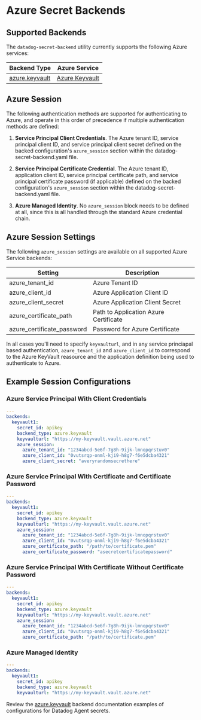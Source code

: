 # Azure Secret Backends

## Supported Backends

The `datadog-secret-backend` utility currently supports the following Azure services:

| Backend Type | Azure Service |
| --- | --- |
| [azure.keyvault](keyvault.md) | [Azure Keyvault](https://docs.microsoft.com/en-us/Azure/key-vault/secrets/quick-create-portal) |


## Azure Session

The following authentication methods are supported for authenticating to Azure, and operate in this order of precedence if multiple authentication methods are defined:

1. **Service Principal Client Credentials**. The Azure tenant ID, service principal client ID, and service principal client secret defined on the backed configuration's `azure_session` section within the datadog-secret-backend.yaml file.

2. **Service Principal Certificate Credential**. The Azure tenant ID, application client ID, service principal certificate path, and service principal certificate password (if applicable) defined on the backed configuration's `azure_session` section within the datadog-secret-backend.yaml file.

3. **Azure Managed Identity**. No `azure_session` block needs to be defined at all, since this is all handled through the standard Azure credential chain.

## Azure Session Settings

The following `azure_session` settings are available on all supported Azure Service backends:

| Setting | Description |
| --- | --- |
| azure_tenant_id | Azure Tenant ID |
| azure_client_id | Azure Application Client ID |
| azure_client_secret | Azure Application Client Secret |
| azure_certificate_path | Path to Application Azure Certificate |
| azure_certificate_password | Password for Azure Certificate |

In all cases you'll need to specify `keyvaulturl`, and in any service princiapal based authentication, `azure_tenant_id` and `azure_client_id` to correspond to the Azure KeyVault reasource and the application definition being used to authenticate to Azure.

## Example Session Configurations

### Azure Service Principal With Client Credentials
```yaml
---
backends:
  keyvault1:
    secret_id: apikey
    backend_type: azure.keyvault
    keyvaulturl: "https://my-keyvault.vault.azure.net"
    azure_session:
      azure_tenant_id: "1234abcd-5e6f-7g8h-9ijk-lmnopqrstuv0"
      azure_client_id: "0vutsrqp-onml-kji9-h8g7-f6e5dcba4321"
      azure_client_secret: "averyrandomsecrethere"
```

### Azure Service Principal With Certificate and Certificate Password
```yaml
---
backends:
  keyvault1:
    secret_id: apikey
    backend_type: azure.keyvault
    keyvaulturl: "https://my-keyvault.vault.azure.net"
    azure_session:
      azure_tenant_id: "1234abcd-5e6f-7g8h-9ijk-lmnopqrstuv0"
      azure_client_id: "0vutsrqp-onml-kji9-h8g7-f6e5dcba4321"
      azure_certificate_path: "/path/to/certificate.pem"
      azure_certificate_password: "asecretcertificatepassword"
```

### Azure Service Principal With Certificate Without Certificate Password
```yaml
---
backends:
  keyvault1:
    secret_id: apikey
    backend_type: azure.keyvault
    keyvaulturl: "https://my-keyvault.vault.azure.net"
    azure_session:
      azure_tenant_id: "1234abcd-5e6f-7g8h-9ijk-lmnopqrstuv0"
      azure_client_id: "0vutsrqp-onml-kji9-h8g7-f6e5dcba4321"
      azure_certificate_path: "/path/to/certificate.pem"
```

### Azure Managed Identity
```yaml
---
backends:
  keyvault1:
    secret_id: apikey
    backend_type: azure.keyvault
    keyvaulturl: "https://my-keyvault.vault.azure.net"
```

Review the [azure.keyvault](keyvault.md) backend documentation examples of configurations for Datadog Agent secrets.
